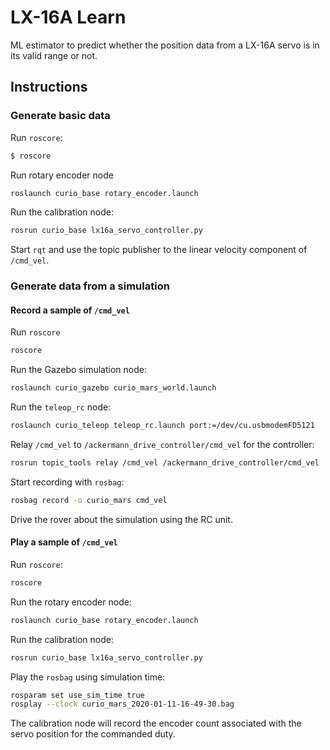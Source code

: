 # LX-16A Learn

ML estimator to predict whether the position data from a LX-16A servo is in its valid range or not.

## Instructions

### Generate basic data

Run `roscore`:

```bash
$ roscore
```

Run rotary encoder node

```bash
roslaunch curio_base rotary_encoder.launch
```

Run the calibration node:

```bash
rosrun curio_base lx16a_servo_controller.py
```

Start `rqt` and use the topic publisher to the linear velocity component of `/cmd_vel`.

### Generate data from a simulation

#### Record a sample of `/cmd_vel`

Run `roscore`

```bash
roscore
```

Run the Gazebo simulation node:

```bash
roslaunch curio_gazebo curio_mars_world.launch 
```

Run the `teleop_rc` node:

```bash
roslaunch curio_teleop teleop_rc.launch port:=/dev/cu.usbmodemFD5121
```

Relay `/cmd_vel` to `/ackermann_drive_controller/cmd_vel` for the controller:

```bash
rosrun topic_tools relay /cmd_vel /ackermann_drive_controller/cmd_vel
```

Start recording with `rosbag`:

```bash
rosbag record -o curio_mars cmd_vel
```

Drive the rover about the simulation using the RC unit. 

#### Play a sample of `/cmd_vel`

Run `roscore`:

```bash
roscore
```

Run the rotary encoder node:

```bash
roslaunch curio_base rotary_encoder.launch
```

Run the calibration node:

```bash
rosrun curio_base lx16a_servo_controller.py
```

Play the `rosbag` using simulation time:

```bash
rosparam set use_sim_time true
rosplay --clock curio_mars_2020-01-11-16-49-30.bag
```

The calibration node will record the encoder count associated with the servo position
for the commanded duty.
